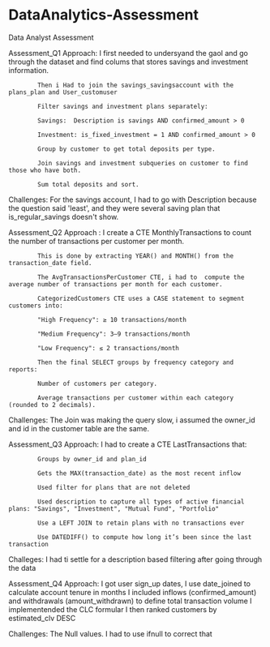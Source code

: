 # DataAnalytics-Assessment
Data Analyst Assessment

Assessment_Q1
Approach: I first needed to undersyand the gaol and go through the dataset and find colums that stores savings and investment information.

            Then i Had to join the savings_savingsaccount with the plans_plan and User_customuser
            
            Filter savings and investment plans separately:
            
            Savings:  Description is savings AND confirmed_amount > 0
            
            Investment: is_fixed_investment = 1 AND confirmed_amount > 0
            
            Group by customer to get total deposits per type.
            
            Join savings and investment subqueries on customer to find those who have both.
            
            Sum total deposits and sort.

Challenges: For the savings account, I had to go with Description because the question said 'least', and they were several saving plan that is_regular_savings doesn't show.

Assessment_Q2
Approach : I create a CTE MonthlyTransactions to count the number of transactions per customer per month.

            This is done by extracting YEAR() and MONTH() from the transaction_date field.
            
            The AvgTransactionsPerCustomer CTE, i had to  compute the average number of transactions per month for each customer.
            
            CategorizedCustomers CTE uses a CASE statement to segment customers into:
            
            "High Frequency": ≥ 10 transactions/month
            
            "Medium Frequency": 3–9 transactions/month
            
            "Low Frequency": ≤ 2 transactions/month
            
            Then the final SELECT groups by frequency category and reports:
            
            Number of customers per category.
            
            Average transactions per customer within each category (rounded to 2 decimals).
            
Challenges: The Join was making the query slow, i assumed the owner_id and id in the customer table are the same.

Assessment_Q3
Approach: I had to  create a CTE LastTransactions that:

            Groups by owner_id and plan_id
            
            Gets the MAX(transaction_date) as the most recent inflow
            
            Used filter for plans that are not deleted 
            
            Used description to capture all types of active financial plans: "Savings", "Investment", "Mutual Fund", "Portfolio"
            
            Use a LEFT JOIN to retain plans with no transactions ever
            
            Use DATEDIFF() to compute how long it’s been since the last transaction

Challeges: I had ti settle for a  description based filtering after going through the data 

Assessment_Q4
Approach: I got user sign_up dates, I use date_joined to calculate account tenure in months
            I included inflows (confirmed_amount) and withdrawals (amount_withdrawn) to define total transaction volume
            I  implementended the CLC formular
            I then ranked  customers by estimated_clv DESC

Challenges: The Null values. I had to use ifnull to correct that



